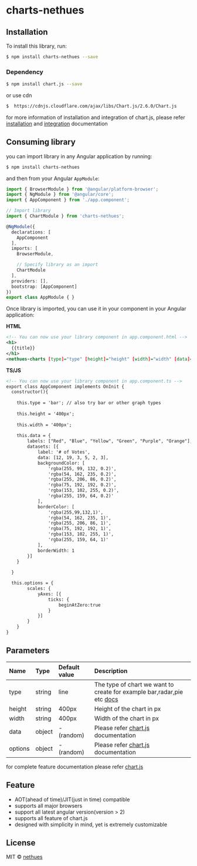 # charts-nethues

## Installation

To install this library, run:

```bash
$ npm install charts-nethues --save
```

### Dependency

```bash
$ npm install chart.js --save
```
or use cdn

```bash
$  https://cdnjs.cloudflare.com/ajax/libs/Chart.js/2.6.0/Chart.js
```
for more information of installation and integration of chart.js, please refer [installation](http://www.chartjs.org/docs/latest/getting-started/installation.html) and [integration](http://www.chartjs.org/docs/latest/getting-started/integration.html) documentation

## Consuming library

you can import library in any Angular application by running:

```bash
$ npm install charts-nethues
```

and then from your Angular `AppModule`:

```typescript
import { BrowserModule } from '@angular/platform-browser';
import { NgModule } from '@angular/core';
import { AppComponent } from './app.component';

// Import library
import { ChartModule } from 'charts-nethues';

@NgModule({
  declarations: [
    AppComponent
  ],
  imports: [
    BrowserModule,

    // Specify library as an import
    ChartModule
  ],
  providers: [],
  bootstrap: [AppComponent]
})
export class AppModule { }
```

Once library is imported, you can use it in your component in your Angular application:

**HTML**

```xml
<!-- You can now use your library component in app.component.html -->
<h1>
  {{title}}
</h1>
<nethues-charts [type]="type" [height]="height" [width]="width" [data]="data" [options]="options"></nethues-charts>
```
**TS/JS**

```xml
<!-- You can now use your library component in app.component.ts -->
export class AppComponent implements OnInit {
  constructor(){
  
    this.type = 'bar'; // also try bar or other graph types
  
    this.height = '400px';
  
    this.width = '400px';
  
    this.data = {
        labels: ["Red", "Blue", "Yellow", "Green", "Purple", "Orange"],
        datasets: [{
            label: '# of Votes',
            data: [12, 19, 3, 5, 2, 3],
            backgroundColor: [
                'rgba(255, 99, 132, 0.2)',
                'rgba(54, 162, 235, 0.2)',
                'rgba(255, 206, 86, 0.2)',
                'rgba(75, 192, 192, 0.2)',
                'rgba(153, 102, 255, 0.2)',
                'rgba(255, 159, 64, 0.2)'
            ],
            borderColor: [
                'rgba(255,99,132,1)',
                'rgba(54, 162, 235, 1)',
                'rgba(255, 206, 86, 1)',
                'rgba(75, 192, 192, 1)',
                'rgba(153, 102, 255, 1)',
                'rgba(255, 159, 64, 1)'
            ],
            borderWidth: 1
        }]
    } 
    
  }

  this.options = {
        scales: {
            yAxes: [{
                ticks: {
                    beginAtZero:true
                }
            }]
        }
    }
}
```





## Parameters


| Name          | Type          | Default value       |  Description                            |
|:--------------|:--------------|:--------------------|:----------------------------------------|
| type          | string        | line                | The type of chart we want to create     for                                                     example bar,radar,pie etc [docs](http://www.chartjs.org/docs/latest/charts/)               
| height        | string        | 400px               | Height of the chart in px               |
| width         | string        | 400px               | Width of the chart in px                |
| data          | object        | - (random)          | Please refer [chart.js](http://www.chartjs.org/docs/latest/getting-started/usage.html) documentation     |
| options       | object        | - (random)          | Please refer [chart.js](http://www.chartjs.org/docs/latest/getting-started/usage.html) documentation     |

for complete feature documentation please refer [chart.js](http://www.chartjs.org/docs/latest/)

## Feature

* AOT(ahead of time)/JIT(just in time) compatible
* supports all major browsers
* support all latest angular version(version > 2)
* supports all feature of chart.js
* designed with simplicity in mind, yet is extremely customizable


## License

MIT © [nethues](mailto:info@nethues.com)

